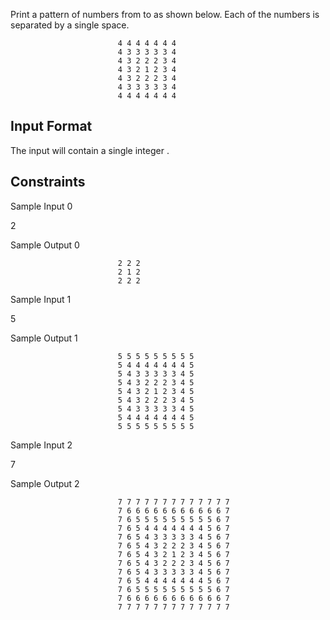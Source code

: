 Print a pattern of numbers from  to  as shown below. Each of the numbers is separated by a single space.

                            4 4 4 4 4 4 4  
                            4 3 3 3 3 3 4   
                            4 3 2 2 2 3 4   
                            4 3 2 1 2 3 4   
                            4 3 2 2 2 3 4   
                            4 3 3 3 3 3 4   
                            4 4 4 4 4 4 4   
## Input Format

The input will contain a single integer .

## Constraints


Sample Input 0

2

Sample Output 0

                            2 2 2
                            2 1 2
                            2 2 2

Sample Input 1

5

Sample Output 1

                            5 5 5 5 5 5 5 5 5 
                            5 4 4 4 4 4 4 4 5 
                            5 4 3 3 3 3 3 4 5 
                            5 4 3 2 2 2 3 4 5 
                            5 4 3 2 1 2 3 4 5 
                            5 4 3 2 2 2 3 4 5 
                            5 4 3 3 3 3 3 4 5 
                            5 4 4 4 4 4 4 4 5 
                            5 5 5 5 5 5 5 5 5
Sample Input 2

7

Sample Output 2

                            7 7 7 7 7 7 7 7 7 7 7 7 7 
                            7 6 6 6 6 6 6 6 6 6 6 6 7 
                            7 6 5 5 5 5 5 5 5 5 5 6 7 
                            7 6 5 4 4 4 4 4 4 4 5 6 7 
                            7 6 5 4 3 3 3 3 3 4 5 6 7 
                            7 6 5 4 3 2 2 2 3 4 5 6 7 
                            7 6 5 4 3 2 1 2 3 4 5 6 7 
                            7 6 5 4 3 2 2 2 3 4 5 6 7 
                            7 6 5 4 3 3 3 3 3 4 5 6 7 
                            7 6 5 4 4 4 4 4 4 4 5 6 7 
                            7 6 5 5 5 5 5 5 5 5 5 6 7 
                            7 6 6 6 6 6 6 6 6 6 6 6 7 
                            7 7 7 7 7 7 7 7 7 7 7 7 7 

